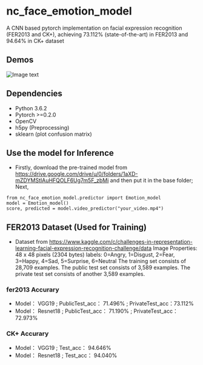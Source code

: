 # nc_face_emotion_model
A CNN based pytorch implementation on facial expression recognition (FER2013 and CK+), achieving 73.112% (state-of-the-art) in FER2013 and 94.64% in CK+ dataset

## Demos ##
![Image text](https://raw.githubusercontent.com/WuJie1010/Facial-Expression-Recognition.Pytorch/master/demo/1.png)


## Dependencies ##
- Python 3.6.2
- Pytorch >=0.2.0
- OpenCV
- h5py (Preprocessing)
- sklearn (plot confusion matrix)

## Use the model for Inference ##
- Firstly, download the pre-trained model from https://drive.google.com/drive/u/0/folders/1aXD-mZDYMStIAuHFQOLF6Ug7m5F_zbMi and then put it in the base folder; Next,

```
from nc_face_emotion_model.predictor import Emotion_model
model = Emotion_model()
score, predicted = model.video_predictor("your_video.mp4")
```

## FER2013 Dataset (Used for Training) ##
- Dataset from https://www.kaggle.com/c/challenges-in-representation-learning-facial-expression-recognition-challenge/data
Image Properties: 48 x 48 pixels (2304 bytes)
labels: 0=Angry, 1=Disgust, 2=Fear, 3=Happy, 4=Sad, 5=Surprise, 6=Neutral
The training set consists of 28,709 examples. The public test set consists of 3,589 examples. The private test set consists of another 3,589 examples.


###              fer2013 Accurary             ###

- Model：    VGG19 ;       PublicTest_acc：  71.496% ;     PrivateTest_acc：73.112%     <Br/>
- Model：   Resnet18 ;     PublicTest_acc：  71.190% ;    PrivateTest_acc：72.973%     

###      CK+ Accurary      ###
- Model：    VGG19 ;       Test_acc：   94.646%   <Br/>
- Model：   Resnet18 ;     Test_acc：   94.040%   

